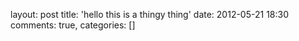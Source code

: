 layout: post
title: 'hello this is a thingy thing'
date: 2012-05-21 18:30
comments: true, categories: []